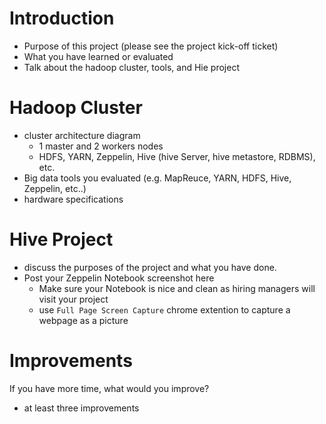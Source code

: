 # Introduction
- Purpose of this project (please see the project kick-off ticket)
- What you have learned or evaluated
- Talk about the hadoop cluster, tools, and Hie project

# Hadoop Cluster
- cluster architecture diagram
  - 1 master and 2 workers nodes
  - HDFS, YARN, Zeppelin, Hive (hive Server, hive metastore, RDBMS), etc.
- Big data tools you evaluated (e.g. MapReuce, YARN, HDFS, Hive, Zeppelin, etc..)
- hardware specifications

# Hive Project
- discuss the purposes of the project and what you have done.
- Post your Zeppelin Notebook screenshot here
	- Make sure your Notebook is nice and clean as hiring managers will visit your project
	- use `Full Page Screen Capture` chrome extention to capture a webpage as a picture

# Improvements
If you have more time, what would you improve?

- at least three improvements